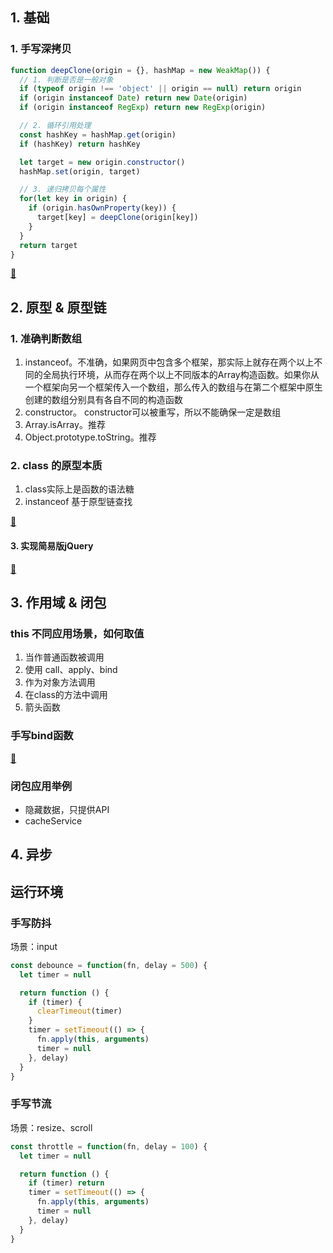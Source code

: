 ## 1. 基础

### 1. 手写深拷贝

```js
function deepClone(origin = {}, hashMap = new WeakMap()) {
  // 1. 判断是否是一般对象
  if (typeof origin !== 'object' || origin == null) return origin
  if (origin instanceof Date) return new Date(origin)
  if (origin instanceof RegExp) return new RegExp(origin)

  // 2. 循环引用处理
  const hashKey = hashMap.get(origin)
  if (hashKey) return hashKey

  let target = new origin.constructor()
  hashMap.set(origin, target)

  // 3. 递归拷贝每个属性
  for(let key in origin) {
    if (origin.hasOwnProperty(key)) {
      target[key] = deepClone(origin[key])
    }
  }
  return target
}
```

[🌰](../demos/js-demo-01.html)

## 2. 原型 & 原型链

### 1. 准确判断数组

1. instanceof。不准确，如果网页中包含多个框架，那实际上就存在两个以上不同的全局执行环境，从而存在两个以上不同版本的Array构造函数。如果你从一个框架向另一个框架传入一个数组，那么传入的数组与在第二个框架中原生创建的数组分别具有各自不同的构造函数
2. constructor。 constructor可以被重写，所以不能确保一定是数组
3. Array.isArray。推荐
4. Object.prototype.toString。推荐

### 2. class 的原型本质

1. class实际上是函数的语法糖
2. instanceof 基于原型链查找

[🌰](../demos/js-demo-02.html)

#### 3. 实现简易版jQuery

[🌰](../demos/js-demo-03.html)

## 3. 作用域 & 闭包

### this 不同应用场景，如何取值

1. 当作普通函数被调用
2. 使用 call、apply、bind
3. 作为对象方法调用
4. 在class的方法中调用
5. 箭头函数

### 手写bind函数

[🌰](../demos/js-demo-04.html)

### 闭包应用举例

+ 隐藏数据，只提供API
+ cacheService

## 4. 异步


## 运行环境

### 手写防抖

场景：input

```js
const debounce = function(fn, delay = 500) {
  let timer = null

  return function () {
    if (timer) {
      clearTimeout(timer)
    }
    timer = setTimeout(() => {
      fn.apply(this, arguments)
      timer = null
    }, delay)
  }
}
```

### 手写节流

场景：resize、scroll

```js
const throttle = function(fn, delay = 100) {
  let timer = null

  return function () {
    if (timer) return
    timer = setTimeout(() => {
      fn.apply(this, arguments)
      timer = null
    }, delay)
  }
}
```
